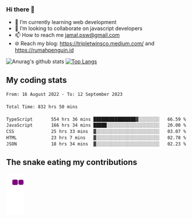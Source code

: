 ### Hi there 👋

<!--
**padepokanpenguin/padepokanpenguin** is a ✨ _special_ ✨ repository because its `README.md` (this file) appears on your GitHub profile.
-->

- 🌱 I’m currently learning  web development
- 👯 I’m looking to collaborate on javascript developers
- 📫 How to reach me jamal.psw@gmail.com
- 🌐 Reach my blog:
   https://tripletwinsco.medium.com/ and
   https://rumahpenguin.id

![Anurag's github stats](https://github-readme-stats.vercel.app/api?username=padepokanpenguin&count_private=true&disable_animations=false&show_icons=true&theme=default)
[![Top Langs](https://github-readme-stats.vercel.app/api/top-langs/?username=padepokanpenguin&theme=default&layout=compact)](https://github.com/padepokanpenguin)

## My coding stats

<!--START_SECTION:waka-->

```txt
From: 16 August 2022 - To: 12 September 2023

Total Time: 832 hrs 50 mins

TypeScript       554 hrs 36 mins ████████████████▓░░░░░░░░   66.59 %
JavaScript       166 hrs 34 mins █████░░░░░░░░░░░░░░░░░░░░   20.00 %
CSS              25 hrs 33 mins  ▓░░░░░░░░░░░░░░░░░░░░░░░░   03.07 %
HTML             23 hrs 7 mins   ▓░░░░░░░░░░░░░░░░░░░░░░░░   02.78 %
JSON             18 hrs 34 mins  ▓░░░░░░░░░░░░░░░░░░░░░░░░   02.23 %
```

<!--END_SECTION:waka-->


## The snake eating my contributions
![snake gif](https://github.com/padepokanpenguin/padepokanpenguin/blob/output/github-contribution-grid-snake.gif)
